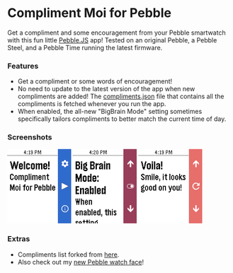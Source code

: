 # Compliment Moi for Pebble
Get a compliment and some encouragement from your Pebble smartwatch with this fun little [Pebble.JS](https://github.com/pebble/pebblejs) app! Tested on an original Pebble, a Pebble Steel, and a Pebble Time running the latest firmware.

### Features
- Get a compliment or some words of encouragement!
- No need to update to the latest version of the app when new compliments are added! The [compliments.json](compliments.json) file that contains all the compliments is fetched whenever you run the app.
- When enabled, the all-new "BigBrain Mode" setting sometimes specifically tailors compliments to better match the current time of day.

### Screenshots
![home](Screenshots/color/home.png)
![compliment](Screenshots/color/bigbrain.png)
![compliment](Screenshots/color/compliment.png)

### Extras
- Compliments list forked from [here](https://gist.github.com/bmatheny/59cd6b745f464bd5599e0d9ab924903c).
- Also check out my [new Pebble watch face](https://github.com/johnspahr/laptopmanface)!
